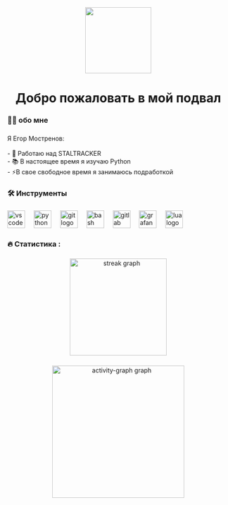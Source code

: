 <div align="center">
  <img height="150" src="https://i.ibb.co/48HSDPT/rounded-in-photoretrica-1.png"  />
</div>

###

<h1 align="center">Добро пожаловать в мой подвал</h1>

###

<h3 align="left">👩‍💻  обо мне</h3>

###

<p align="left">Я Егор Мостренов:<br><br>- 🔭 Работаю над STALTRACKER<br>- 📚 В настоящее время я изучаю Python<br>- ⚡В свое свободное время я занимаюсь подработкой</p>

###

<h3 align="left">🛠 Инструменты</h3>

###

<div align="left">
  <img src="https://skillicons.dev/icons?i=vscode" height="40" alt="vscode logo"  />
  <img width="12" />
  <img src="https://skillicons.dev/icons?i=py" height="40" alt="python logo"  />
  <img width="12" />
  <img src="https://skillicons.dev/icons?i=git" height="40" alt="git logo"  />
  <img width="12" />
  <img src="https://skillicons.dev/icons?i=bash" height="40" alt="bash logo"  />
  <img width="12" />
  <img src="https://skillicons.dev/icons?i=gitlab" height="40" alt="gitlab logo"  />
  <img width="12" />
  <img src="https://skillicons.dev/icons?i=grafana" height="40" alt="grafana logo"  />
  <img width="12" />
  <img src="https://skillicons.dev/icons?i=lua" height="40" alt="lua logo"  />
</div>

###

<h3 align="left">🔥   Статистика :</h3>

###

<div align="center">
  <img src="https://streak-stats.demolab.com?user=Vu4eke&locale=en&mode=daily&theme=dark&hide_border=false&border_radius=5&order=3" height="220" alt="streak graph"  />
</div>

###

<div align="center">
  <img src="https://github-readme-activity-graph.vercel.app/graph?username=Vu4eke&radius=16&theme=github-dark&area=true&order=5&hide_border=true&hide_title=false&custom_title=%D0%90%D0%BA%D1%82%D0%B8%D0%B2%D0%BD%D0%BE%D1%81%D1%82%D1%8C%20Zenisky" height="300" alt="activity-graph graph"  />
</div>

###

